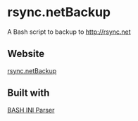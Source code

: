 # rsync.netBackup
A Bash script to backup to http://rsync.net

## Website
[rsync.netBackup](http://sund.github.io/rsync.netBackup)

## Built with
[BASH INI Parser](https://github.com/rudimeier/bash_ini_parser)
